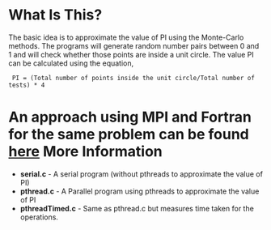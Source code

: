 What Is This?
=============
The basic idea is to approximate the value of PI using the Monte-Carlo methods. The programs will generate random number pairs between 0 and 1 and will check whether those points are inside a unit circle. The value PI can be calculated using the equation,
```
 PI = (Total number of points inside the unit circle/Total number of tests) * 4
```

An approach using MPI and Fortran for the same problem can be found [here](https://github.com/ishanthilina/MPICH-Monte-Carlo-Pi-Calculation)
More Information
=============
* **serial.c** - A serial program (without pthreads to approximate the value of PI)
* **pthread.c** - A Parallel program using pthreads to approximate the value of PI
* **pthreadTimed.c** - Same as pthread.c but measures time taken for the operations.
